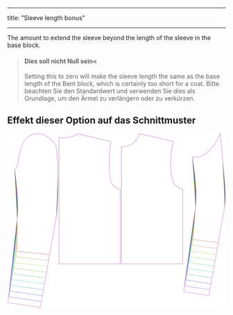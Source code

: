 - - -
title: "Sleeve length bonus"
- - -

The amount to extend the sleeve beyond the length of the sleeve in the base block.

> #### Dies soll nicht Null sein<
> 
> Setting this to zero will make the sleeve length the same as the base length of the Bent block, which is certainly too short for a coat. Bitte beachten Sie den Standardwert und verwenden Sie dies als Grundlage, um den Ärmel zu verlängern oder zu verkürzen.

## Effekt dieser Option auf das Schnittmuster

![This image shows the effect of this option by superimposing several variants that have a different value for this option](bent_sleevelengthbonus_sample.svg "Effect of this option on the pattern")
